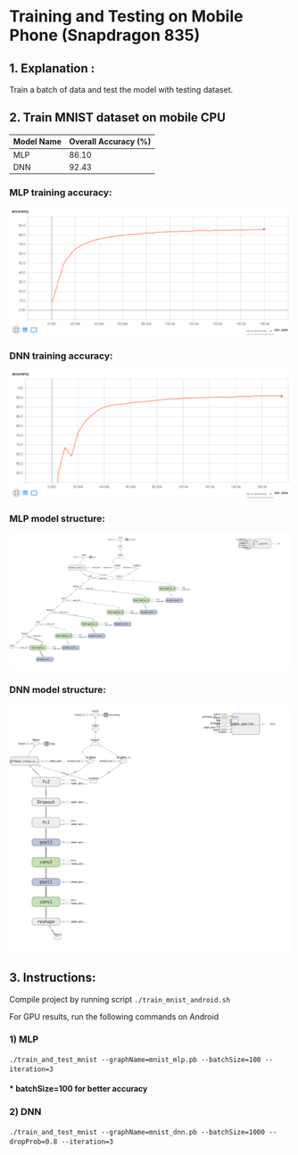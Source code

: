# Training and Testing on Mobile Phone (Snapdragon 835)
## 1. Explanation :

Train a batch of data and test the model with testing dataset.

## 2. Train MNIST dataset on mobile CPU

| Model Name |  Overall Accuracy (%)  |
| :---       | :---                   |
| MLP        | 86.10                  |
| DNN        | 92.43                  |

### MLP training accuracy:

![MLP training results](/tensorflow/examples/train_mnist/logTrainOnCpu/QualcommS835/trainingLog/mlp/Screen_Shot_2018-04-16_at_8.43.24_PM.png)

### DNN training accuracy:

![DNN training results](/tensorflow/examples/train_mnist/logTrainOnCpu/QualcommS835/trainingLog/dnn/Screen_Shot_2018-04-16_at_9.06.20_PM.png)

### MLP model structure:

![MLP training results](/tensorflow/examples/train_mnist/logTrainOnCpu/QualcommS835/trainingLog/mlp/graph_large_attrs_key%3D_too_large_attrs%26limit_attr_size%3D1024%26run%3D.png)

### DNN model structure:

![DNN training results](/tensorflow/examples/train_mnist/logTrainOnCpu/QualcommS835/trainingLog/dnn/graph_large_attrs_key%3D_too_large_attrs%26limit_attr_size%3D1024%26run%3D.png)


## 3. Instructions:

Compile project by running script `./train_mnist_android.sh`

For GPU results, run the following commands on Android

### 1) MLP
`./train_and_test_mnist --graphName=mnist_mlp.pb --batchSize=100 --iteration=3`
#### * batchSize=100 for better accuracy
### 2) DNN
`./train_and_test_mnist --graphName=mnist_dnn.pb --batchSize=1000 --dropProb=0.8 --iteration=3`
